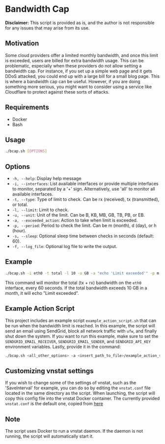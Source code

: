 # Bandwidth Cap

**Disclaimer:** This script is provided as is, and the author is not responsible for any issues that may arise from its use.
## Motivation

Some cloud providers offer a limited monthly bandwidth, and once this limit is exceeded, users are billed for extra bandwidth usage. This can be problematic, especially when these providers do not allow setting a bandwidth cap. For instance, if you set up a simple web page and it gets DDoS attacked, you could end up with a large bill for a small blog page. This is where a bandwidth cap can be useful. However, if you are doing something more serious, you might want to consider using a service like Cloudflare to protect against these sorts of attacks.

## Requirements

- Docker
- Bash

## Usage

```sh
./bcap.sh [OPTIONS]
```

## Options

- `-h, --help`: Display help message
- `-i, --interfaces`: List available interfaces or provide multiple interfaces to monitor, separated by a '+' sign. Alternatively, use 'all' to monitor all available interfaces.
- `-t, --type`: Type of limit to check. Can be rx (received), tx (transmitted), or total.
- `-l, --limit`: Limit to check.
- `-u, --unit`: Unit of the limit. Can be B, KB, MB, GB, TB, PB, or EB.
- `-a, --exceeded_action`: Action to take when limit is exceeded.
- `-p, --period`: Period to check the limit. Can be m (month), d (day), or h (hour).
- `-s, --sleep`: Optional sleep time between checks in seconds (default: 60).
- `-f, --log_file`: Optional log file to write the output.

## Example

```sh
./bcap.sh -i eth0 -t total -l 10 -u GB -a "echo 'Limit exceeded'" -p m -s 60
```

This command will monitor the total (tx + rx) bandwidth on the `eth0` interface, every 60 seconds. If the total bandwidth exceeds 10 GB in a month, it will echo "Limit exceeded".

## Example Action Script

This project includes an example script `example_action_script.sh` that can be run when the bandwidth limit is reached. In this example, the script will send an email using SendGrid, block all network traffic with `ufw`, and finally shut down the system. If you want to run this example, make sure to set the `SENDGRID_EMAIL_RECEIVER`, `SENDGRID_EMAIL_SENDER`, and `SENDGRID_API_KEY` environment variables. Lastly, provide it in the command:

```sh
./bcap.sh <all_other_options> -a <insert_path_to_file>/example_action_script.sh 
```

## Customizing vnstat settings

If you wish to change some of the settings of vnstat, such as the 'SaveInterval' for example, you can do so by editing the `vnstat.conf` file located in the same directory as the script. When launching, the script will copy this config file into the vnstat Docker container. The currently provided `vnstat.conf` is the default one, copied from [here](https://github.com/vergoh/vnstat/blob/master/cfg/vnstat.conf)

## Note

The script uses Docker to run a vnstat daemon. If the daemon is not running, the script will automatically start it.
